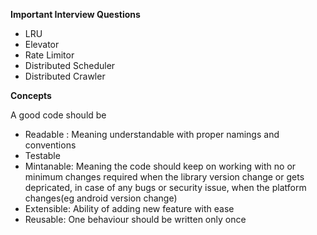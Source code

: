 **Important Interview Questions**
- LRU
- Elevator
- Rate Limitor
- Distributed Scheduler
- Distributed Crawler





**Concepts**

A good code should be
- Readable : Meaning understandable with proper namings and conventions
- Testable
- Mintanable: Meaning the code should keep on working with no or minimum changes required when the library version change or gets depricated, in case of any bugs or security issue, when the platform changes(eg android version change)
- Extensible: Ability of adding new feature with ease
- Reusable: One behaviour should be written only once

